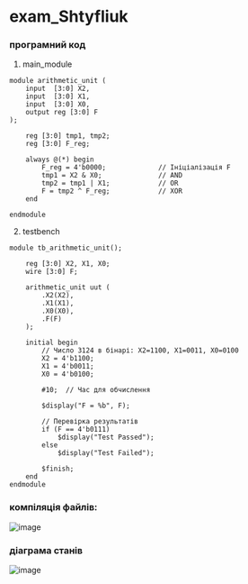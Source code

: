 # exam_Shtyfliuk

### програмний код
1. main_module
```
module arithmetic_unit (
    input  [3:0] X2,
    input  [3:0] X1,
    input  [3:0] X0,
    output reg [3:0] F
);

    reg [3:0] tmp1, tmp2;
    reg [3:0] F_reg;

    always @(*) begin
        F_reg = 4'b0000;             // Ініціалізація F
        tmp1 = X2 & X0;              // AND
        tmp2 = tmp1 | X1;            // OR
        F = tmp2 ^ F_reg;            // XOR
    end

endmodule
```
2. testbench
```
module tb_arithmetic_unit();

    reg [3:0] X2, X1, X0;
    wire [3:0] F;

    arithmetic_unit uut (
        .X2(X2),
        .X1(X1),
        .X0(X0),
        .F(F)
    );

    initial begin
        // Число 3124 в бінарі: X2=1100, X1=0011, X0=0100
        X2 = 4'b1100;
        X1 = 4'b0011;
        X0 = 4'b0100;

        #10;  // Час для обчислення

        $display("F = %b", F);

        // Перевірка результатів
        if (F == 4'b0111) 
            $display("Test Passed");
        else
            $display("Test Failed");

        $finish;
    end
endmodule
```

### компіляція файлів:
![image](https://github.com/user-attachments/assets/23b07910-eb9e-48c2-b44b-d9a8cd4e9482)

### діаграма станів
![image](https://github.com/user-attachments/assets/97260ef8-b2cb-4d68-92de-cfe29e664f4b)
